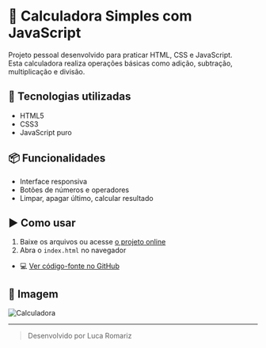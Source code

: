 # 🧮 Calculadora Simples com JavaScript

Projeto pessoal desenvolvido para praticar HTML, CSS e JavaScript.  
Esta calculadora realiza operações básicas como adição, subtração, multiplicação e divisão.

## 🔧 Tecnologias utilizadas

- HTML5
- CSS3
- JavaScript puro

## 📦 Funcionalidades

- Interface responsiva
- Botões de números e operadores
- Limpar, apagar último, calcular resultado

## ▶️ Como usar

1. Baixe os arquivos ou acesse [o projeto online](https://lucaromariz.github.io/calculadora-js/) 
2. Abra o `index.html` no navegador

- 💻 [Ver código-fonte no GitHub](https://github.com/lucaRomariz/calculadora-js)

## 📸 Imagem

![Calculadora](screenshot.png)

---

> Desenvolvido por Luca Romariz
